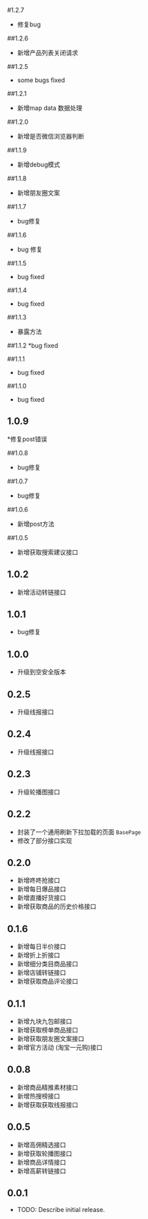 #1.2.7
* 修复bug

##1.2.6
* 新增产品列表关闭请求

##1.2.5
* some bugs fixed

##1.2.1
* 新增map data 数据处理

##1.2.0
* 新增是否微信浏览器判断

##1.1.9
* 新增debug模式

##1.1.8
* 新增朋友圈文案

##1.1.7
* bug修复

##1.1.6
* bug 修复

##1.1.5
* bug fixed

##1.1.4
* bug fixed

##1.1.3
* 暴露方法

##1.1.2
*bug fixed

##1.1.1
* bug fixed

##1.1.0
* bug fixed

## 1.0.9
*修复post错误

##1.0.8
* bug修复

##1.0.7
* bug修复

##1.0.6
* 新增post方法

##1.0.5
* 新增获取搜索建议接口

## 1.0.2
* 新增活动转链接口

## 1.0.1
* bug修复

## 1.0.0
* 升级到空安全版本

## 0.2.5

* 升级线报接口

## 0.2.4
* 升级线报接口

## 0.2.3
* 升级轮播图接口

## 0.2.2 
* 封装了一个通用刷新下拉加载的页面 `BasePage`
* 修改了部分接口实现

## 0.2.0
* 新增咚咚抢接口
* 新增每日爆品接口
* 新增直播好货接口
* 新增获取商品的历史价格接口

## 0.1.6

* 新增每日半价接口
* 新增折上折接口
* 新增细分类目商品接口
* 新增店铺转链接口
* 新增获取商品评论接口


## 0.1.1

* 新增九块九包邮接口
* 新增获取榜单商品接口
* 新增获取朋友圈文案接口
* 新增官方活动 (淘宝一元购)接口

## 0.0.8

* 新增商品精推素材接口
* 新增热搜榜接口
* 新增获取获取线报接口


## 0.0.5 
    
* 新增高佣精选接口
* 新增获取轮播图接口
* 新增商品详情接口
* 新增高薪转链接口

## 0.0.1

* TODO: Describe initial release.
